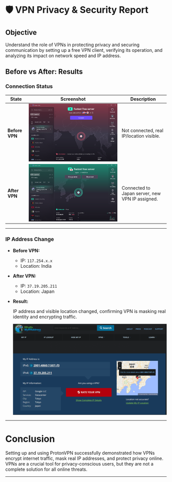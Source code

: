 # 🛡️ VPN Privacy & Security Report

## Objective

Understand the role of VPNs in protecting privacy and securing communication by setting up a free VPN client, verifying its operation, and analyzing its impact on network speed and IP address.

## Before vs After: Results

### Connection Status

| State         | Screenshot      | Description                                     |
|---------------|----------------|-------------------------------------------------|
| **Before VPN**  | ![Before VPN Connection](bcnt.png) | Not connected, real IP/location visible.        |
| **After VPN**   | ![After VPN Connection](acnt.png)  | Connected to Japan server, new VPN IP assigned. |

---

###  IP Address Change

- **Before VPN:**  
  - IP: `117.254.x.x`  
  - Location: India

- **After VPN:**  
  - IP: `37.19.205.211`  
  - Location: Japan

- **Result:**
  
  IP address and visible location changed, confirming VPN is masking real identity and encrypting traffic.
  
  ![ver](ver.png)

---

# Conclusion

Setting up and using ProtonVPN successfully demonstrated how VPNs encrypt internet traffic, mask real IP addresses, and protect privacy online.
VPNs are a crucial tool for privacy-conscious users, but they are not a complete solution for all online threats.

---
